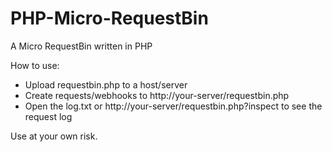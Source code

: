# PHP-Micro-RequestBin
A Micro RequestBin written in PHP

How to use:
- Upload requestbin.php to a host/server
- Create requests/webhooks to http://your-server/requestbin.php
- Open the log.txt or http://your-server/requestbin.php?inspect to see the request log

Use at your own risk.
